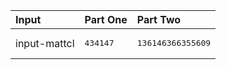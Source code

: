 | Input | Part One | Part Two |
|:---|:---|:---|
|input-mattcl|<pre>434147</pre>|<pre>136146366355609</pre>|